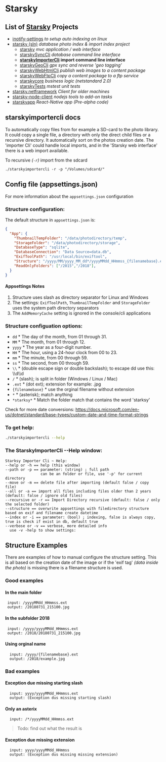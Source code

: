 # Starsky
## List of [Starsky](../../readme.md) Projects
 * [inotify-settings](../../inotify-settings/readme.md) _to setup auto indexing on linux_
 * [starsky (sln)](../../starsky/readme.md) _database photo index & import index project_
    * [starsky](../../starsky/starsky/readme.md)  _mvc application / web interface_
    * [starskySyncCli](../../starsky/starskysynccli/readme.md)  _database command line interface_
    * __[starskyImporterCli](../../starsky/starskyimportercli/readme.md)  import command line interface__
    * [starskyGeoCli](../../starsky/starskygeocli/readme.md)  _gpx sync and reverse 'geo tagging'_
    * [starskyWebHtmlCli](../../starsky/starskywebhtmlcli/readme.md)  _publish web images to a content package_
    * [starskyWebFtpCli](../../starsky/starskywebftpcli/readme.md)  _copy a content package to a ftp service_
    * [starskycore](../../starsky/starskycore/readme.md) _business logic (netstandard 2.0)_
    * [starskyTests](../../starsky/starskyTests/readme.md)  _mstest unit tests_
 * [starsky.netframework](../../starsky.netframework/readme.md) _Client for older machines_
 * [starsky-node-client](../../starsky-node-client/readme.md) _nodejs tools to add-on tasks_
 * [starskyapp](../../starskyapp/readme.md) _React-Native app (Pre-alpha code)_

## starskyimportercli docs

To automatically copy files from for example a SD-card to the photo library. It could copy a single file, a directory with only the direct child files or a recursive directory.  It automatically sort on the photos creation date.
The 'importer Cli' could handle local imports, and in the 'Starsky web interface' there is a web import available.

To recursive _(`-r`)_ import from the sdcard
```
./starskyimportercli -r -p "/Volumes/sdcard/"
```


## Config file (appsettings.json)
For more information about the `appsettings.json` configuration

### Structure configuration:
The default structure in `appsettings.json` is:
```json
{
  "App": {
    "ThumbnailTempFolder": "/data/photodirectory/temp",
    "StorageFolder": "/data/photodirectory/storage",
    "DatabaseType": "sqlite",
    "DatabaseConnection": "Data Source=data.db",
    "ExifToolPath": "/usr/local/bin/exiftool",
    "Structure": "/yyyy/MM/yyyy_MM_dd*/yyyyMMdd_HHmmss_{filenamebase}.ext",
    "ReadOnlyFolders": ["/2015","/2018"],
  }
}

```
#### Appsettings Notes
1)   Structure uses slash as directory separator for Linux and Windows
2)   The settings: `ExifToolPath`, `ThumbnailTempFolder` and  `StorageFolder` uses the system path directory separators
3)    The `AddMemoryCache` setting is ignored in the console/cli applications

### Structure configuation options:

- `dd` 	 *   The day of the month, from 01 through 31.
- `MM` 	 *   The month, from 01 through 12.
- `yyyy` 	*    The year as a four-digit number.
- `HH` 	 *   The hour, using a 24-hour clock from 00 to 23.
- `mm` 	 *   The minute, from 00 through 59.
- `ss` 	 *   The second, from 00 through 59.
- `\\`     *      (double escape sign or double backslash); to escape dd use this: \\\d\\\d
- `/`     *       (slash); is split in folder (Windows / Linux / Mac)
- `.ext`   *       (dot ext); extension for example: .jpg
- `{filenamebase}` * use the orginal filename without extension
- `*`      *     (asterisk); match anything
- `*starksy*`    *   Match the folder match that contains the word 'starksy'

Check for more date conversions:
https://docs.microsoft.com/en-us/dotnet/standard/base-types/custom-date-and-time-format-strings



### To get help:
```sh
./starskyimportercli --help
```

### The StarskyImporterCli --Help window:
```
Starksy Importer Cli ~ Help:
--help or -h == help (this window)
--path or -p == parameter: (string) ; full path
                can be an folder or file, use '-p' for current directory
--move or -m == delete file after importing (default false / copy file)
--all or -a == import all files including files older than 2 years (default: false / ignore old files)
--recursive or -r == Import Directory recursive (default: false / only the selected folder)
--structure == overwrite appsettings with filedirectory structure based on exif and filename create datetime
--index or -i == parameter: (bool) ; indexing, false is always copy, true is check if exist in db, default true
--verbose or -v == verbose, more detailed info
  use -v -help to show settings:
```


## Structure Examples
There are examples of how to manual configure the structure setting. This is all based on the creation date of the image or if the 'exif tag' _(data inside the photo)_ is missing there is a filename structure is used.

### Good examples
#### In the main folder
```
 input: /yyyyMMdd_HHmmss.ext
 output: /20180731_215100.jpg
```

#### In the subfolder 2018
```
 input: /yyyy/yyyyMMdd_HHmmss.ext
 output: /2018/20180731_215100.jpg
```
#### Using orginal name
```
  input: /yyyy/{filenamebase}.ext
  output: /2018/example.jpg
```
### Bad examples

#### Exception due missing starting slash
```
  input: yyyy/yyyyMMdd_HHmmss.ext
  output: (Exception dus missing starting slash)
```
#### Only an asterix
```
  input: /*/yyyyMMdd_HHmmss.ext
```
> Todo: find out what the result is

#### Exception due missing extension
```
  input: yyyy/yyyyMMdd_HHmmss
  output: (Exception dus missing missing extension)
```
